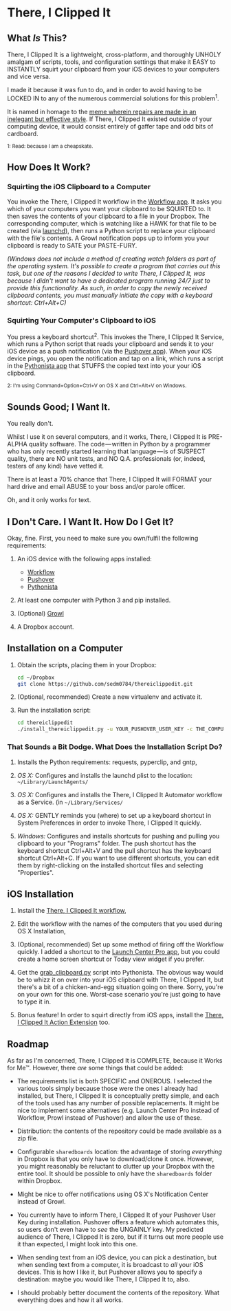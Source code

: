# There, I Clipped It

## What *Is* This?

There, I Clipped It is a lightweight, cross-platform, and thoroughly UNHOLY
amalgam of scripts, tools, and configuration settings that make it EASY to
INSTANTLY squirt your clipboard from your iOS devices to your computers and
vice versa.

I made it because it was fun to do, and in order to avoid having to be LOCKED
IN to any of the numerous commercial solutions for this problem<sup>1</sup>.

It is named in homage to the [meme wherein repairs are made in an inelegant but
effective style](http://google.com/search?q=there+i+fixed+it). If There, I
Clipped It existed outside of your computing device, it would consist entirely
of gaffer tape and odd bits of cardboard.

<sup>1: Read: because I am a cheapskate.</sup>

## How Does It Work?

### Squirting the iOS Clipboard to a Computer

You invoke the There, I Clipped It workflow in the [Workflow
app](http://workflow.is/). It asks you which of your computers you want your
clipboard to be SQUIRTED to. It then saves the contents of your clipboard to a
file in your Dropbox. The corresponding computer, which is watching like a HAWK
for that file to be created (via
[launchd](https://en.wikipedia.org/wiki/Launchd)), then runs a Python script to
replace your clipboard with the file's contents. A Growl notification pops up
to inform you your clipboard is ready to SATE your PASTE-FURY.

*(Windows does not include a method of creating watch folders as part of the
operating system. It's possible to create a program that carries out this task,
but one of the reasons I decided to write There, I Clipped It, was because I
didn't want to have a dedicated program running 24/7 just to provide this
functionality. As such, in order to copy the newly received clipboard contents,
you must manually initiate the copy with a keyboard shortcut: Ctrl+Alt+C)*

### Squirting Your Computer's Clipboard to iOS

You press a keyboard shortcut<sup>2</sup>. This invokes the There, I Clipped It
Service, which runs a Python script that reads your clipboard and sends it to
your iOS device as a push notification (via the [Pushover
app](http://pushover.net/)). When your iOS device pings, you open the
notification and tap on a link, which runs a script in the [Pythonista
app](http://omz-software.com/pythonista/) that STUFFS the copied text into your
your iOS clipboard.

<sup>2: I'm using Command+Option+Ctrl+V on OS X and Ctrl+Alt+V on Windows.</sup>

## Sounds Good; I Want It.

You really don't.

Whilst I use it on several computers, and it works, There, I Clipped It is
PRE-ALPHA quality software. The code&#8202;&mdash;&#8202;written in Python by a
programmer who has only recently started learning that
language&#8202;&mdash;&#8202;is of SUSPECT quality, there are NO unit tests,
and NO Q.A. professionals (or, indeed, testers of any kind) have vetted it.

There is at least a 70% chance that There, I Clipped It will FORMAT your hard
drive and email ABUSE to your boss and/or parole officer.

Oh, and it only works for text.

## I Don't Care. I Want It. How Do I Get It?

Okay, fine. First, you need to make sure you own/fulfil the following
requirements:

1. An iOS device with the following apps installed:

   - [Workflow](http://workflow.is/)
   - [Pushover](http://pushover.net/)
   - [Pythonista](http://omz-software.com/pythonista/)

2. At least one computer with Python 3 and pip installed.

3. (Optional) [Growl](http://growl.info/)

4. A Dropbox account.

## Installation on a Computer

1. Obtain the scripts, placing them in your Dropbox:

    ```sh
    cd ~/Dropbox
    git clone https://github.com/sedm0784/thereiclippedit.git
    ```

2. (Optional, recommended) Create a new virtualenv and activate it.

3. Run the installation script:

    ```sh
    cd thereiclippedit
    ./install_thereiclippedit.py -u YOUR_PUSHOVER_USER_KEY -c THE_COMPUTER_NAME
    ```

### That Sounds a Bit Dodge. What Does the Installation Script Do?

1. Installs the Python requirements: requests, pyperclip, and gntp,

2. *OS X:* Configures and installs the launchd plist to the location:
   `~/Library/LaunchAgents/`

3. *OS X:* Configures and installs the There, I Clipped It Automator workflow as a
   Service. (in `~/Library/Services/`

4. *OS X:* GENTLY reminds you (where) to set up a keyboard shortcut in System
   Preferences in order to invoke There, I Clipped It quickly.

5. *Windows:* Configures and installs shortcuts for pushing and pulling you
   clipboard to your "Programs" folder. The push shortcut has the keyboard
   shortcut Ctrl+Alt+V and the pull shortcut has the keyboard shortcut
   Ctrl+Alt+C. If you want to use different shortcuts, you can edit them by
   right-clicking on the installed shortcut files and selecting "Properties".

## iOS Installation

1. Install the [There, I Clipped It workflow](https://workflow.is/workflows/a4b469cd702541fab1e3958b26d156ab),

2. Edit the workflow with the names of the computers that you used during OS X
   Installation,

3. (Optional, recommended) Set up some method of firing off the Workflow
   quickly. I added a shortcut to the [Launch Center Pro
   app](http://contrast.co/launch-center-pro/), but you could create a home
   screen shortcut or Today view widget if you prefer.

4. Get the
   [grab_clipboard.py](https://raw.githubusercontent.com/sedm0784/thereiclippedit/master/grab_clipboard.py)
   script into Pythonista. The obvious way would be to whizz it on over into
   your iOS clipboard with There, I Clipped It, but there's a bit of a
   chicken-and-egg situation going on there. Sorry, you're on your own for this
   one. Worst-case scenario you're just going to have to type it in.

5. Bonus feature! In order to squirt directly from iOS apps, install the
   [There, I Clipped It Action
   Extension](https://workflow.is/workflows/e6b0999ec8de4c76939e13c49432bcc2)
   too.

## Roadmap

As far as I'm concerned, There, I Clipped It is COMPLETE, because it Works for
Me&trade;. However, there *are* some things that could be added:

- The requirements list is both SPECIFIC and ONEROUS. I selected the various
  tools simply because those were the ones I already had installed, but There,
  I Clipped It is conceptually pretty simple, and each of the tools used has
  any number of possible replacements. It might be nice to implement some
  alternatives (e.g. Launch Center Pro instead of Workflow, Prowl instead of
  Pushover) and allow the use of these.

- Distribution: the contents of the repository could be made available as a zip
  file.

- Configurable `sharedboards` location: the advantage of storing *everything*
  in Dropbox is that you only have to download/clone it once. However, you
  might reasonably be reluctant to clutter up your Dropbox with the entire
  tool. It should be possible to only have the `sharedboards` folder within
  Dropbox.

- Might be nice to offer notifications using OS X's Notification Center instead
  of Growl.

- You currently have to inform There, I Clipped It of your Pushover User Key
  during installation. Pushover offers a feature which automates this, so users
  don't even have to *see* the UNGAINLY key. My predicted audience of There, I
  Clipped It is zero, but if it turns out more people use it than expected, I
  might look into this one.

- When sending text from an iOS device, you can pick a destination, but when
  sending text from a computer, it is broadcast to *all* your iOS devices. This
  is how I like it, but Pushover allows you to specify a destination: maybe you
  would like There, I Clipped It to, also.

- I should probably better document the contents of the repository. What
  everything does and how it all works.
